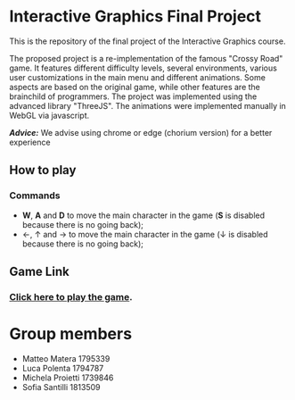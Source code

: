 # Interactive Graphics Final Project

This is the repository of the final project of the Interactive Graphics course.

The proposed project is a re-implementation of the famous "Crossy Road" game. It features different difficulty levels, several environments, various user customizations in the main menu and different animations. Some aspects are based on the original game, while other features are the brainchild of programmers. The project was implemented using the advanced library "ThreeJS". The animations were implemented manually in WebGL via javascript.

***Advice:*** We advise using chrome or edge (chorium version) for a better experience

## How to play

### Commands
- **W**, **A** and **D** to move the main character in the game (**S** is disabled because there is no going back);
- ←, ↑ and → to move the main character in the game (↓ is disabled because there is no going back);

## Game Link

### [Click here to play the game](https://sapienzainteractivegraphicscourse.github.io/final-project-mpps-team/main.html).

# Group members
- Matteo Matera 1795339
- Luca Polenta 1794787
- Michela Proietti 1739846
- Sofia Santilli 1813509

